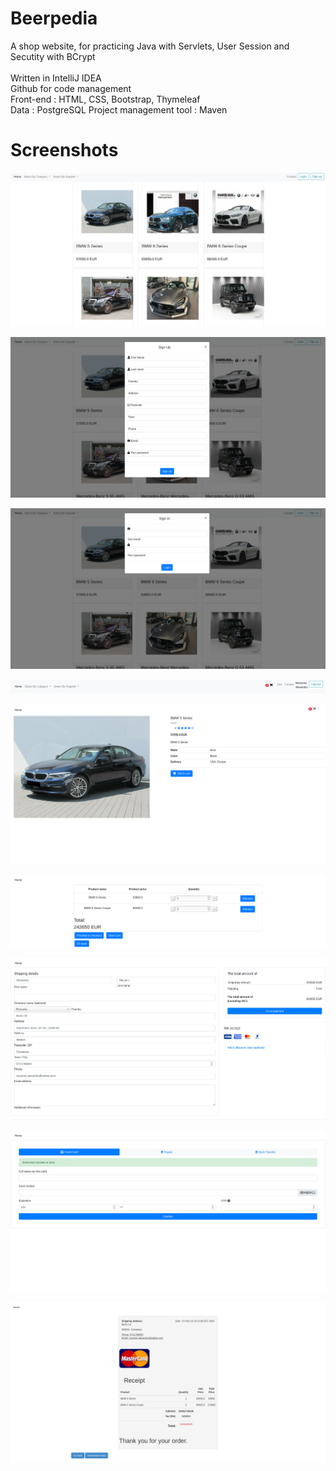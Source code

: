 # Beerpedia

A shop website, for practicing Java with Servlets, User Session and Secutity with BCrypt<br/><br/>
  Written in IntelliJ IDEA<br/>
  Github for code management<br/>
  Front-end : HTML, CSS, Bootstrap, Thymeleaf<br/>
  Data : PostgreSQL
  Project management tool : Maven<br/>

# Screenshots

![alt text](src/images/homepage.png?raw=true)

![alt text](src/images/register.png?raw=true)

![alt text](src/images/login.png?raw=true)

![alt text](src/images/navbar.png?raw=true)

![alt text](src/images/details.png?raw=true)

![alt text](src/images/cart.png?raw=true)

![alt text](src/images/checkout.png?raw=true)

![alt text](src/images/payment.png?raw=true)

![alt text](src/images/receipt.png?raw=true)
